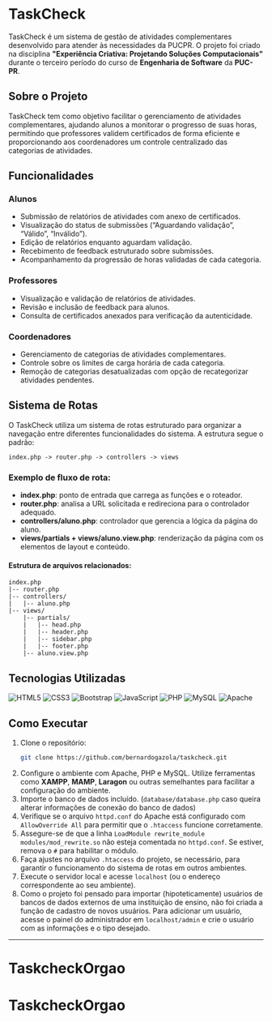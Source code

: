 # TaskCheck

TaskCheck é um sistema de gestão de atividades complementares desenvolvido para atender às necessidades da PUCPR. O projeto foi criado na disciplina **"Experiência Criativa: Projetando Soluções Computacionais"** durante o terceiro período do curso de **Engenharia de Software** da **PUC-PR**.

## Sobre o Projeto
TaskCheck tem como objetivo facilitar o gerenciamento de atividades complementares, ajudando alunos a monitorar o progresso de suas horas, permitindo que professores validem certificados de forma eficiente e proporcionando aos coordenadores um controle centralizado das categorias de atividades.

## Funcionalidades
### Alunos
- Submissão de relatórios de atividades com anexo de certificados.
- Visualização do status de submissões (“Aguardando validação”, “Válido”, “Inválido”).
- Edição de relatórios enquanto aguardam validação.
- Recebimento de feedback estruturado sobre submissões.
- Acompanhamento da progressão de horas validadas de cada categoria.

### Professores
- Visualização e validação de relatórios de atividades.
- Revisão e inclusão de feedback para alunos.
- Consulta de certificados anexados para verificação da autenticidade.

### Coordenadores
- Gerenciamento de categorias de atividades complementares.
- Controle sobre os limites de carga horária de cada categoria.
- Remoção de categorias desatualizadas com opção de recategorizar atividades pendentes.

## Sistema de Rotas
O TaskCheck utiliza um sistema de rotas estruturado para organizar a navegação entre diferentes funcionalidades do sistema. A estrutura segue o padrão:

```
index.php -> router.php -> controllers -> views
```

### Exemplo de fluxo de rota:
- **index.php**: ponto de entrada que carrega as funções e o roteador.
- **router.php**: analisa a URL solicitada e redireciona para o controlador adequado.
- **controllers/aluno.php**: controlador que gerencia a lógica da página do aluno.
- **views/partials + views/aluno.view.php**: renderização da página com os elementos de layout e conteúdo.

#### Estrutura de arquivos relacionados:
```
index.php
|-- router.php
|-- controllers/
|   |-- aluno.php
|-- views/
    |-- partials/
    |   |-- head.php
    |   |-- header.php
    |   |-- sidebar.php
    |   |-- footer.php
    |-- aluno.view.php
```

## Tecnologias Utilizadas

![HTML5](https://img.shields.io/badge/html5-%23E34F26.svg?style=for-the-badge&logo=html5&logoColor=white)
![CSS3](https://img.shields.io/badge/css3-%231572B6.svg?style=for-the-badge&logo=css3&logoColor=white)
![Bootstrap](https://img.shields.io/badge/bootstrap-%238511FA.svg?style=for-the-badge&logo=bootstrap&logoColor=white)
![JavaScript](https://img.shields.io/badge/javascript-%23323330.svg?style=for-the-badge&logo=javascript&logoColor=%23F7DF1E)
![PHP](https://img.shields.io/badge/php-%23777BB4.svg?style=for-the-badge&logo=php&logoColor=white)
![MySQL](https://img.shields.io/badge/mysql-4479A1.svg?style=for-the-badge&logo=mysql&logoColor=white)
![Apache](https://img.shields.io/badge/apache-%23D42029.svg?style=for-the-badge&logo=apache&logoColor=white)

## Como Executar
1. Clone o repositório:
   ```bash
   git clone https://github.com/bernardogazola/taskcheck.git
   ```
2. Configure o ambiente com Apache, PHP e MySQL. Utilize ferramentas como **XAMPP**, **MAMP**, **Laragon** ou outras semelhantes para facilitar a configuração do ambiente.
3. Importe o banco de dados incluído. (`database/database.php` caso queira alterar informações de conexão do banco de dados)
4. Verifique se o arquivo `httpd.conf` do Apache está configurado com `AllowOverride All` para permitir que o `.htaccess` funcione corretamente.
5. Assegure-se de que a linha `LoadModule rewrite_module modules/mod_rewrite.so` não esteja comentada no `httpd.conf`. Se estiver, remova o `#` para habilitar o módulo.
6. Faça ajustes no arquivo `.htaccess` do projeto, se necessário, para garantir o funcionamento do sistema de rotas em outros ambientes.
7. Execute o servidor local e acesse `localhost` (ou o endereço correspondente ao seu ambiente).
8. Como o projeto foi pensado para importar (hipoteticamente) usuários de bancos de dados externos de uma instituição de ensino, não foi criada a função de cadastro de novos usuários. Para adicionar um usuário, acesse o painel do administrador em `localhost/admin` e crie o usuário com as informações e o tipo desejado.

---
# TaskcheckOrgao
# TaskcheckOrgao
